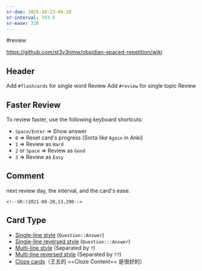 ```yaml
---
sr-due: 2025-10-23-09-28
sr-interval: 793.5
sr-ease: 310
---
```



#review

https://github.com/st3v3nmw/obsidian-spaced-repetition/wiki

## Header
Add `#flashcards` for single word Review
Add `#review` for single topic Review

## Faster Review

To review faster, use the following keyboard shortcuts:

-   `Space/Enter` => Show answer
-   `0` => Reset card's progress (Sorta like `Again` in Anki)
-   `1` => Review as `Hard`
-   `2` or `Space` => Review as `Good`
-   `3` => Review as `Easy`

## Comment
next review day, the interval, and the card's ease.

```
<!--SR:!2021-08-20,13,290-->
```

## Card Type 
-   [Single-line style](https://github.com/st3v3nmw/obsidian-spaced-repetition/wiki/Flashcard-Types#single-line-basic-remnote-style) (`Question::Answer`) <!--SR:!2022-12-25,3,250-->
-   [Single-line reversed style](https://github.com/st3v3nmw/obsidian-spaced-repetition/wiki/Flashcard-Types#single-line-reversed) (`Question:::Answer`) <!--SR:!2022-12-28,3,250!2022-12-28,3,250-->
-   [Multi-line style](https://github.com/st3v3nmw/obsidian-spaced-repetition/wiki/Flashcard-Types#multi-line-basic) (Separated by `?`)
-   [Multi-line reversed style](https://github.com/st3v3nmw/obsidian-spaced-repetition/wiki/Flashcard-Types#multi-line-reversed) (Separated by `??`)
-   [Cloze cards](https://github.com/st3v3nmw/obsidian-spaced-repetition/wiki/Flashcard-Types#cloze-cards)（王五的 ==Cloze Content== 是很好的） <!--SR:!2022-12-28,3,250-->


